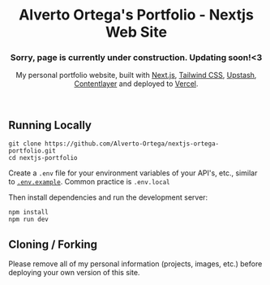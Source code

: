 <div align="center">
    <h1>Alverto Ortega's Portfolio - Nextjs Web Site</h1>
    <h3>Sorry, page is currently under construction. Updating soon!<3</h3>

My personal portfolio website, built with [Next.js](https://nextjs.org/), [Tailwind CSS](https://tailwindcss.com/), [Upstash](https://upstash.com?ref=chronark.com), [Contentlayer](https://www.contentlayer.dev/) and deployed to [Vercel](https://vercel.com/).

</div>

<br/>



## Running Locally


```sh-session
git clone https://github.com/Alverto-Ortega/nextjs-ortega-portfolio.git
cd nextjs-portfolio
```


Create a `.env` file for your environment variables of your API's, etc., similar to [`.env.example`](https://github.com/chronark/chronark.com/blob/main/.env.example). Common practice is `.env.local`

Then install dependencies and run the development server:
```sh-session
npm install
npm run dev
```


## Cloning / Forking

Please remove all of my personal information (projects, images, etc.) before deploying your own version of this site.
